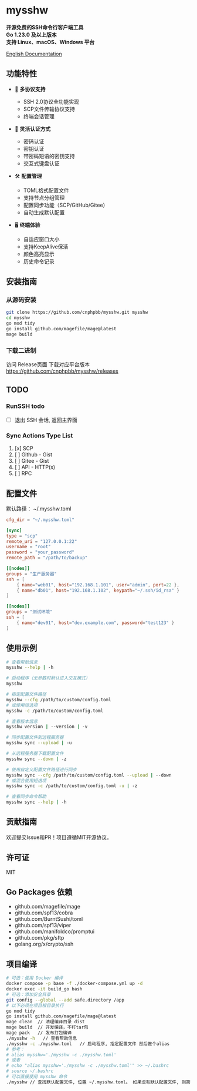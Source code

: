 # mysshw

**开源免费的SSH命令行客户端工具**  
**Go 1.23.0 及以上版本**  
**支持 Linux、macOS、Windows 平台**  

[English Documentation](readme.md)

## 功能特性

- 🚀 **多协议支持**
  - SSH 2.0协议全功能实现
  - SCP文件传输协议支持
  - 终端会话管理
  
- 🔑 **灵活认证方式**
  - 密码认证
  - 密钥认证
  - 带密码短语的密钥支持
  - 交互式键盘认证

- 🛠 **配置管理**
  - TOML格式配置文件
  - 支持节点分组管理
  - 配置同步功能（SCP/GitHub/Gitee）
  - 自动生成默认配置

- 🖥 **终端体验**
  - 自适应窗口大小
  - 支持KeepAlive保活
  - 颜色高亮显示
  - 历史命令记录

## 安装指南

### 从源码安装
```bash
git clone https://github.com/cnphpbb/mysshw.git mysshw
cd mysshw
go mod tidy
go install github.com/magefile/mage@latest
mage build
```
### 下载二进制
访问 Release页面 下载对应平台版本
https://github.com/cnphpbb/mysshw/releases

## TODO

### RunSSH todo
- [ ] 退出 SSH 会话, 返回主界面

### Sync Actions Type List
1. [x] SCP
2. [ ] Github - Gist
3. [ ] Gitee - Gist
4. [ ] API - HTTP(s)
5. [ ] RPC

## 配置文件
默认路径： ~/.mysshw.toml

```toml
cfg_dir = "~/.mysshw.toml"

[sync]
type = "scp"
remote_uri = "127.0.0.1:22"
username = "root"
password = "your_password"
remote_path = "/path/to/backup"

[[nodes]]
groups = "生产服务器"
ssh = [
    { name="web01", host="192.168.1.101", user="admin", port=22 },
    { name="db01", host="192.168.1.102", keypath="~/.ssh/id_rsa" }
]

[[nodes]]
groups = "测试环境"
ssh = [
    { name="dev01", host="dev.example.com", password="test123" }
]
 ```

## 使用示例
```bash
# 查看帮助信息
mysshw --help | -h

# 启动程序（无参数时默认进入交互模式）
mysshw

# 指定配置文件路径
mysshw --cfg /path/to/custom/config.toml
# 或使用短选项
mysshw -c /path/to/custom/config.toml

# 查看版本信息
mysshw version | --version | -v

# 同步配置文件到远程服务器
mysshw sync --upload | -u

# 从远程服务器下载配置文件
mysshw sync --down | -z

# 使用自定义配置文件路径进行同步
mysshw sync --cfg /path/to/custom/config.toml --upload | --down
# 或混合使用短选项
mysshw sync -c /path/to/custom/config.toml -u | -z

# 查看同步命令帮助
mysshw sync --help | -h
```

## 贡献指南
欢迎提交Issue和PR！项目遵循MIT开源协议。

## 许可证
MIT

## Go Packages 依赖

- github.com/magefile/mage
- github.com/spf13/cobra
- github.com/BurntSushi/toml
- github.com/spf13/viper
- github.com/manifoldco/promptui
- github.com/pkg/sftp
- golang.org/x/crypto/ssh


## 项目编译

```bash
# 可选：使用 Docker 编译
docker compose -p base -f ./docker-compose.yml up -d
docker exec -it build_go bash
# 可选：添加安全目录
git config --global --add safe.directory /app
# 以下必须在项目根目录执行
go mod tidy
go install github.com/magefile/mage@latest
mage clean  // 清理编译目录 dist
mage build  // 开发编译，不打tar包
mage pack   // 发布打包编译
./mysshw -h   // 查看帮助信息
./mysshw -c ./mysshw.toml   // 启动程序, 指定配置文件 然后做个alias
# 参考：
# alias mysshw='./mysshw -c ./mysshw.toml'
# 或者
# echo "alias mysshw='./mysshw -c ./mysshw.toml'" >> ~/.bashrc
# source ~/.bashrc
# 可以直接使用 mysshw 命令
./mysshw // 查找默认配置文件, 位置 ~/.mysshw.toml。 如果没有默认配置文件, 则第一次会报错并自动生成默认配置文件
```